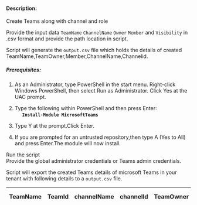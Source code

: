 #### Description:

Create Teams along with channel and role

Provide the input data `TeamName` `ChannelName` `Owner` `Member` and `Visibility` in .csv format and provide the path location in script.

Script will generate the `output.csv` file which holds the details of created TeamName,TeamOwner,Member,ChannelName,Channelid.


##### Prerequisites:
1. As an Administrator, type PowerShell in the start menu. Right-click Windows PowerShell, then select Run as Administrator.
Click Yes at the UAC prompt.

2. Type the following within PowerShell and then press Enter:\
&nbsp;&nbsp;&nbsp;&nbsp;&nbsp;**`Install-Module MicrosoftTeams`**
  
3. Type Y at the prompt.Click Enter.

4. If you are prompted for an untrusted repository,then type A (Yes to All) and press Enter.The module will now install. 

Run the script  \
Provide the global administrator credentials or Teams admin credentials.


Script will export the created Teams details of microsoft Teams in your tenant with following details to a `output.csv` file.

| TeamName |TeamId | channelName |channelId |TeamOwner | Team Member |
|----------|-------|-------------|----------|----------|-------------|
